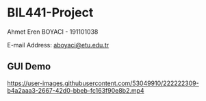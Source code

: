 # BIL441-Project
Ahmet Eren BOYACI - 191101038

E-mail Address: [aboyaci@etu.edu.tr](mailto:aboyaci@etu.edu.tr)

## GUI Demo
https://user-images.githubusercontent.com/53049910/222222309-b4a2aaa3-2667-42d0-bbeb-fc163f90e8b2.mp4
